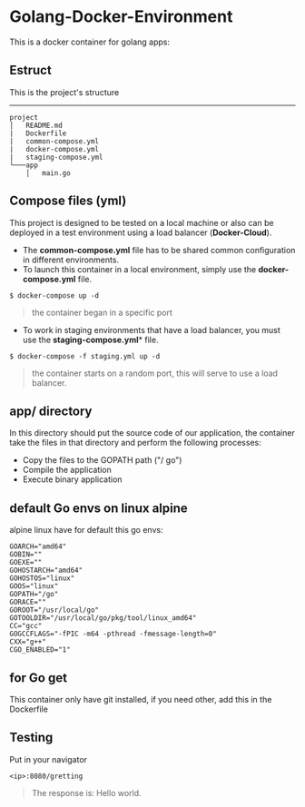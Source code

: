 
Golang-Docker-Environment
================================

This is a docker container for golang apps:

Estruct
-------
This is the project's structure

-----------
```
project
│   README.md
|   Dockerfile
|   common-compose.yml
|   docker-compose.yml
|   staging-compose.yml
└───app
    │   main.go
```

Compose files (yml)
------------------
This project is designed to be tested on a local machine or also can be deployed in a test environment using a load balancer (**Docker-Cloud**).

* The **common-compose.yml** file has to be shared common configuration in different environments.
* To launch this container in a local environment, simply use the **docker-compose.yml** file.
>

    $ docker-compose up -d

> the container began in a specific port


* To work in staging environments that have a load balancer, you must use the **staging-compose.yml*** file.
>

    $ docker-compose -f staging.yml up -d

> the container starts on a random port, this will serve to use a load balancer.

app/ directory
--------------

In this directory should put the source code of our application, the container take the files in that directory and perform the following processes:

* Copy the files to the GOPATH path ("/ go")
* Compile the application
* Execute binary application

default Go envs on linux alpine
-------------------------------
alpine linux have for default this go envs:

    GOARCH="amd64"
    GOBIN=""
    GOEXE=""
    GOHOSTARCH="amd64"
    GOHOSTOS="linux"
    GOOS="linux"
    GOPATH="/go"
    GORACE=""
    GOROOT="/usr/local/go"
    GOTOOLDIR="/usr/local/go/pkg/tool/linux_amd64"
    CC="gcc"
    GOGCCFLAGS="-fPIC -m64 -pthread -fmessage-length=0"
    CXX="g++"
    CGO_ENABLED="1"
    
for Go get
----------

This container only have git installed, if you need other, add this in the Dockerfile 

Testing
-------

Put in your navigator

    <ip>:8080/gretting

> The response is: Hello world.